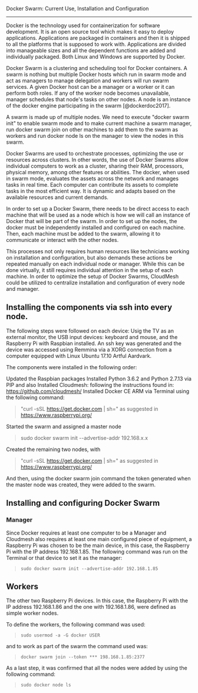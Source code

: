 Docker Swarm: Current Use, Installation and Configuration

---------------------------------------------------------------

Docker is the technology used for containerization for software
development. It is an open source tool which makes it easy to deploy
applications. Applications are packaged in containers and then it is
shipped to all the platforms that is supposed to work with. Applications
are divided into manageable sizes and all the dependent functions are
added and individually packaged. Both Linux and Windows are supported by
Docker.

Docker Swarm is a clustering and scheduling tool for Docker containers.
A swarm is nothing but multiple Docker hosts which run in swarm mode and
act as managers to manage delegation and workers will run swarm
services. A given Docker host can be a manager or a worker or it can
perform both roles. If any of the worker node becomes unavailable,
manager schedules that node's tasks on other nodes. A node is an
instance of the docker engine participating in the
swarm [@dockerdoc2017].

A swarm is made up of multiple nodes. We need to execute "docker swarm
init" to enable swarm mode and to make current machine a swarm manager,
run docker swarm join on other machines to add them to the swarm as
workers and run docker node ls on the manager to view the nodes in this
swarm.

Docker Swarms are used to orchestrate processes, optimizing the use or
resources across clusters. In other words, the use of Docker Swarms
allow individual computers to work as a cluster, sharing their RAM,
processors, physical memory, among other features or abilities. The
docker, when used in swarm mode, evaluates the assets across the network
and manages tasks in real time. Each computer can contribute its assets
to complete tasks in the most efficient way. It is dynamic and adapts
based on the available resources and current demands.

In order to set up a Docker Swarm, there needs to be direct access to
each machine that will be used as a node which is how we will call an
instance of Docker that will be part of the swarm. In order to set up
the nodes, the docker must be independently installed and configured on
each machine. Then, each machine must be added to the swarm, allowing it
to communicate or interact with the other nodes.

This processes not only requires human resources like technicians
working on installation and configuration, but also demands these
actions be repeated manually on each individual node or manager. While
this can be done virtually, it still requires individual attention in
the setup of each machine. In order to optimize the setup of Docker
Swarms, CloudMesh could be utilized to centralize installation and
configuration of every node and manager.





Installing the components via ssh into every node.
--------------------------------------------------

The following steps were followed on each device: Usig the TV as an
external monitor, the USB input devices: keyboard and mouse, and the
Raspberry Pi with Raspbian installed. An ssh key was generated and the
device was accessed using Remmina via a XORG connection from a computer
equipped with Linux Ubuntu 17.10 Artful Aardvark.

The components were installed in the following order:

Updated the Raspbian packages Installed Python 3.6.2 and Python 2.7.13
via PIP and also Installed Cloudmesh: following the instructions found
in: https://github.com/cloudmesh/ Installed Docker CE ARM via Terminal
using the following command:

>\"curl -sSL https://get.docker.com \| sh=\" as suggested in https://www.raspberrypi.org/

Started the swarm and assigned a master node

>sudo docker swarm init --advertise-addr 192.168.x.x

Created the remaining two nodes, with 

>\"curl -sSL https://get.docker.com \| sh=\" as suggested in https://www.raspberrypi.org/

And then, using the docker swarm join command the token generated when the master node was created, they were added to the swarm.



Installing and configuring Docker Swarm
---------------------------------------

### Manager

Since Docker requires at least one computer to be a Manager and
Cloudmesh also requires at least one main configured piece of equipment,
a Raspberry Pi was chosen to be the main device, in this case, the
Raspberry Pi with the IP address 192.168.1.85. The following command
was run on the Terminal or that device to set it as the manager:

>`sudo docker swarm init --advertise-addr 192.168.1.85`

Workers
-------

The other two Raspberry Pi devices. In this case, the Raspberry Pi with
the IP address 192.168.1.86 and the one with 192.168.1.86, were defined
as simple worker nodes.

To define the workers, the following command was used:

>`sudo usermod -a -G docker USER`

and to work as part of the swarm the command used was:

>`docker swarm join --token *** 198.168.1.85:2377`

As a last step, it was confirmed that all the nodes were added by using
the following command:

>`sudo docker node ls`
